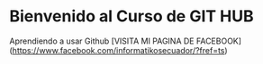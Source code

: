 # Bienvenido al Curso de GIT HUB
Aprendiendo a usar Github
[VISITA MI PAGINA DE FACEBOOK] (https://www.facebook.com/informatikosecuador/?fref=ts)
